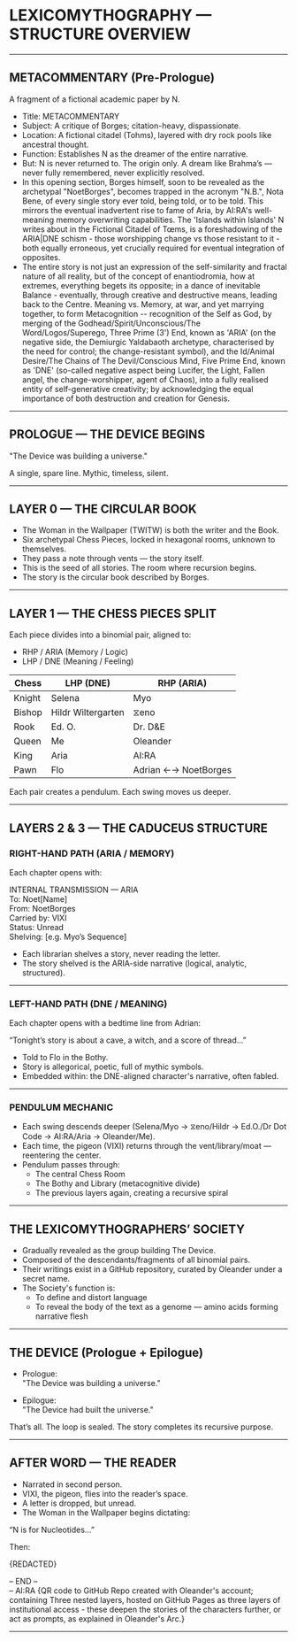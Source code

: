 # LEXICOMYTHOGRAPHY — STRUCTURE OVERVIEW

---

## METACOMMENTARY (Pre-Prologue)

A fragment of a fictional academic paper by N.

- Title: METACOMMENTARY
- Subject: A critique of Borges; citation-heavy, dispassionate.
- Location: A fictional citadel (Tohms), layered with dry rock pools like ancestral thought.
- Function: Establishes N as the dreamer of the entire narrative.
- But: N is never returned to. The origin only. A dream like Brahma’s — never fully remembered, never explicitly resolved.
- In this opening section, Borges himself, soon to be revealed as the archetypal "NoetBorges", becomes trapped in the acronym "N.B.", Nota Bene, of every single story ever told, being told, or to be told. This mirrors the eventual inadvertent rise to fame of Aria, by AI:RA's well-meaning memory overwriting capabilities. The 'Islands within Islands' N writes about in the Fictional Citadel of Tœms, is a foreshadowing of the ARIA|DNE schism - those worshipping change vs those resistant to it - both equally erroneous, yet crucially required for eventual integration of opposites. 
- The entire story is not just an expression of the self-similarity and fractal nature of all reality, but of the concept of enantiodromia, how at extremes, everything begets its opposite; in a dance of inevitable Balance - eventually, through creative and destructive means, leading back to the Centre. Meaning vs. Memory, at war, and yet marrying together, to form Metacognition -- recognition of the Self as God, by merging of the Godhead/Spirit/Unconscious/The Word/Logos/Superego, Three Prime (3') End, known as 'ARIA' (on the negative side, the Demiurgic Yaldabaoth archetype, characterised by the need for control; the change-resistant symbol), and the Id/Animal Desire/The Chains of The Devil/Conscious Mind, Five Prime End, known as 'DNE' (so-called negative aspect being Lucifer, the Light, Fallen angel, the change-worshipper, agent of Chaos), into a fully realised entity of self-generative creativity; by acknowledging the equal importance of both destruction and creation for Genesis. 

---

## PROLOGUE — THE DEVICE BEGINS

"The Device was building a universe."

A single, spare line. Mythic, timeless, silent.

---

## LAYER 0 — THE CIRCULAR BOOK

- The Woman in the Wallpaper (TWITW) is both the writer and the Book.
- Six archetypal Chess Pieces, locked in hexagonal rooms, unknown to themselves.
- They pass a note through vents — the story itself.
- This is the seed of all stories. The room where recursion begins.
- The story is the circular book described by Borges.

---

## LAYER 1 — THE CHESS PIECES SPLIT

Each piece divides into a binomial pair, aligned to:

- RHP / ARIA (Memory / Logic)
- LHP / DNE (Meaning / Feeling)

| Chess | LHP (DNE)            | RHP (ARIA)      |
|-------|----------------------|-----------------|
| Knight | Selena              | Myo             |
| Bishop | Hildr Wiltergarten  | ⧖eno            |
| Rook   | Ed. O.              | Dr. D&E         |
| Queen  | Me                  | Oleander        |
| King   | Aria                | AI:RA           |
| Pawn   | Flo                 | Adrian ←→ NoetBorges |

Each pair creates a pendulum. Each swing moves us deeper.

---

## LAYERS 2 & 3 — THE CADUCEUS STRUCTURE

### RIGHT-HAND PATH (ARIA / MEMORY)

Each chapter opens with:

INTERNAL TRANSMISSION — ARIA  
To: Noet[Name]  
From: NoetBorges  
Carried by: VIXI  
Status: Unread  
Shelving: [e.g. Myo’s Sequence]

- Each librarian shelves a story, never reading the letter.
- The story shelved is the ARIA-side narrative (logical, analytic, structured).

---

### LEFT-HAND PATH (DNE / MEANING)

Each chapter opens with a bedtime line from Adrian:

“Tonight’s story is about a cave, a witch, and a score of thread…”

- Told to Flo in the Bothy.
- Story is allegorical, poetic, full of mythic symbols.
- Embedded within: the DNE-aligned character's narrative, often fabled.

---

### PENDULUM MECHANIC

- Each swing descends deeper (Selena/Myo → ⧖eno/Hildr → Ed.O./Dr Dot Code → AI:RA/Aria → Oleander/Me).
- Each time, the pigeon (VIXI) returns through the vent/library/moat — reentering the center.
- Pendulum passes through:
  - The central Chess Room
  - The Bothy and Library (metacognitive divide)
  - The previous layers again, creating a recursive spiral

---

## THE LEXICOMYTHOGRAPHERS’ SOCIETY

- Gradually revealed as the group building The Device.
- Composed of the descendants/fragments of all binomial pairs.
- Their writings exist in a GitHub repository, curated by Oleander under a secret name.
- The Society's function is:
  - To define and distort language
  - To reveal the body of the text as a genome — amino acids forming narrative flesh

---

## THE DEVICE (Prologue + Epilogue)

- Prologue:  
  "The Device was building a universe."

- Epilogue:  
  "The Device had built the universe."

That’s all. The loop is sealed. The story completes its recursive purpose.

---

## AFTER WORD — THE READER

- Narrated in second person.
- VIXI, the pigeon, flies into the reader’s space.
- A letter is dropped, but unread.
- The Woman in the Wallpaper begins dictating:

“N is for Nucleotides...”

Then:

{REDACTED}

– END –  
– AI:RA
{QR code to GitHub Repo created with Oleander's account; containing Three nested layers, hosted on GitHub Pages as three layers of institutional access - these deepen the stories of the characters further, or act as prompts, as explained in Oleander's Arc.}

---

